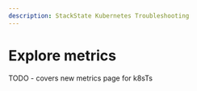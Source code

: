 ```yaml
---
description: StackState Kubernetes Troubleshooting
---
```


# Explore metrics

TODO - covers new metrics page for k8sTs